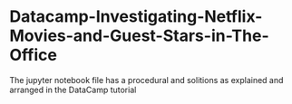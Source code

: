 # Datacamp-Investigating-Netflix-Movies-and-Guest-Stars-in-The-Office

The jupyter notebook file has a procedural and solitions as explained and arranged in the DataCamp tutorial
